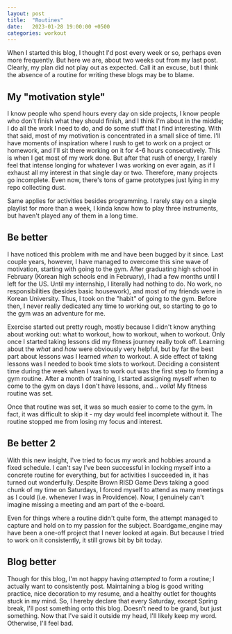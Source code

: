 ```yaml
---
layout: post
title:  "Routines"
date:   2023-01-28 19:00:00 +0500
categories: workout
---
```

When I started this blog, I thought I'd post every week or so, perhaps even more frequently. 
But here we are, about two weeks out from my last post. Clearly, my plan did not play out as expected.
Call it an excuse, but I think the absence of a routine for writing these blogs may be to blame.

## My "motivation style"
I know people who spend hours every day on side projects, I know people who don't finish what they should finish, and I think I'm about in the middle;
I do all the work I need to do, and do some stuff that I find interesting.
With that said, most of my motivation is concentrated in a small slice of time.
I'll have moments of inspiration where I rush to get to work on a project or homework, and I'll sit there working on it for 4-6 hours consecutively.
This is when I get most of my work done.
But after that rush of energy, I rarely feel that intense longing for whatever I was working on ever again, as if I exhaust all my interest in that single day or two.
Therefore, many projects go incomplete. Even now, there's tons of game prototypes just lying in my repo collecting dust.

Same applies for activities besides programming.
I rarely stay on a single playlist for more than a week, I kinda know how to play three instruments, but haven't played any of them in a long time.

## Be better
I have noticed this problem with me and have been bugged by it since.
Last couple years, however, I have managed to overcome this sine wave of motivation, starting with going to the gym.
After graduating high school in February (Korean high schools end in February), I had a few months until I left for the US.
Until my internship, I literally had nothing to do. No work, no responsibilities (besides basic housework), and most of my friends were in Korean University.
Thus, I took on the "habit" of going to the gym.
Before then, I never really dedicated any time to working out, so starting to go to the gym was an adventure for me.

Exercise started out pretty rough, mostly because I didn't know anything about working out: what to workout, how to workout, when to workout.
Only once I started taking lessons did my fitness journey really took off.
Learning about the *what* and *how* were obviously very helpful, but by far the best part about lessons was I learned *when* to workout.
A side effect of taking lessons was I needed to book time slots to workout.
Deciding a consistent time during the week when I was to work out was the first step to forming a gym routine.
After a month of training, I started assigning myself when to come to the gym on days I don't have lessons, and... _voila_! My fitness routine was set.

Once that routine was set, it was so much easier to come to the gym. In fact, it was difficult to skip it - my day would feel incomplete without it.
The routine stopped me from losing my focus and interest. 

## Be better 2
With this new insight, I've tried to focus my work and hobbies around a fixed schedule.
I can't say I've been successful in locking myself into a concrete routine for everything, but for activities I succeeded in, it has turned out wonderfully.
Despite Brown RISD Game Devs taking a good chunk of my time on Saturdays, I forced myself to attend as many meetings as I could (i.e. whenever I was in Providence).
Now, I genuinely can't imagine missing a meeting and am part of the e-board.

Even for things where a routine didn't quite form, the attempt managed to capture and hold on to my passion for the subject.
Boardgame_engine may have been a one-off project that I never looked at again. But because I tried to work on it consistently, it still grows bit by bit today.

## Blog better
Though for this blog, I'm not happy having _attempted_ to form a routine; I actually want to consistently post.
Maintaining a blog is good writing practice, nice decoration to my resume, and a healthy outlet for thoughts stuck in my mind.
So, I hereby declare that every Saturday, except Spring break, I'll post something onto this blog.
Doesn't need to be grand, but just something.
Now that I've said it outside my head, I'll likely keep my word. Otherwise, I'll feel bad. 
